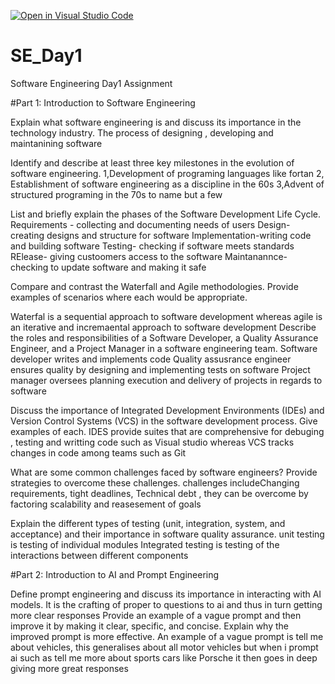[![Open in Visual Studio Code](https://classroom.github.com/assets/open-in-vscode-2e0aaae1b6195c2367325f4f02e2d04e9abb55f0b24a779b69b11b9e10269abc.svg)](https://classroom.github.com/online_ide?assignment_repo_id=18295130&assignment_repo_type=AssignmentRepo)
# SE_Day1
Software Engineering Day1 Assignment

#Part 1: Introduction to Software Engineering

Explain what software engineering is and discuss its importance in the technology industry.
The process of designing , developing and maintanining software

Identify and describe at least three key milestones in the evolution of software engineering.
1,Development of programing languages like fortan
2, Establishment of software engineering as a discipline in the 60s
3,Advent of structured programing in the 70s to name but a few

List and briefly explain the phases of the Software Development Life Cycle.
Requirements - collecting and documenting needs of users
Design- creating designs and structure for software
Implementation-writing code and building software
Testing- checking if software meets standards
RElease- giving custoomers access to the software
Maintanannce- checking to update software and making it safe

Compare and contrast the Waterfall and Agile methodologies. Provide examples of scenarios where each would be appropriate.

Waterfal is a sequential approach to software development whereas agile is an iterative and incremaental approach to software development
Describe the roles and responsibilities of a Software Developer, a Quality Assurance Engineer, and a Project Manager in a software engineering team.
Software developer writes and implements code
Quality assusrance engineer ensures quality by designing and implementing tests on software
Project manager oversees planning execution and delivery of projects in regards to software

Discuss the importance of Integrated Development Environments (IDEs) and Version Control Systems (VCS) in the software development process. Give examples of each.
IDES provide suites that are comprehensive for debuging , testing and writting code such as Visual studio whereas VCS tracks changes in code among teams such as Git

What are some common challenges faced by software engineers? Provide strategies to overcome these challenges.
challenges  includeChanging requirements, tight deadlines, Technical debt , they can be overcome by factoring scalability and reasesement of goals

Explain the different types of testing (unit, integration, system, and acceptance) and their importance in software quality assurance.
unit testing is testing of individual modules
Integrated testing is testing of the interactions between different components

#Part 2: Introduction to AI and Prompt Engineering


Define prompt engineering and discuss its importance in interacting with AI models.
It is the crafting of proper to questions to ai and thus in turn getting more clear responses
Provide an example of a vague prompt and then improve it by making it clear, specific, and concise. Explain why the improved prompt is more effective.
An example of a vague prompt is tell me about vehicles, this generalises about all motor vehicles but when i prompt ai such as tell me more about sports cars like Porsche it then goes in deep giving more great responses
